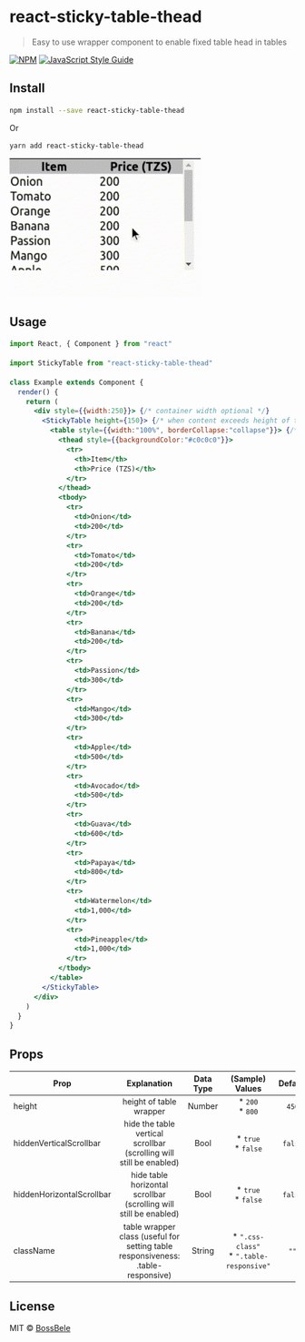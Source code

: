 # react-sticky-table-thead

> Easy to use wrapper component to enable fixed table head in tables

[![NPM](https://img.shields.io/npm/v/react-sticky-table-thead.svg)](https://www.npmjs.com/package/react-sticky-table-thead) [![JavaScript Style Guide](https://img.shields.io/badge/code_style-standard-brightgreen.svg)](https://standardjs.com)

## Install

```bash
npm install --save react-sticky-table-thead
```
Or
```bash
yarn add react-sticky-table-thead
```

![Alt Text](/example/public/react-sticky-table-thead(example).gif)

## Usage

```jsx
import React, { Component } from "react"

import StickyTable from "react-sticky-table-thead"

class Example extends Component {
  render() {
    return (
      <div style={{width:250}}> {/* container width optional */}
        <StickyTable height={150}> {/* when content exceeds height of table wrapper content scrolling is enabled */}
          <table style={{width:"100%", borderCollapse:"collapse"}}> {/* any table */}
            <thead style={{backgroundColor:"#c0c0c0"}}>
              <tr>
                <th>Item</th>
                <th>Price (TZS)</th>
              </tr>
            </thead>
            <tbody>
              <tr>
                <td>Onion</td>
                <td>200</td>
              </tr>
              <tr>
                <td>Tomato</td>
                <td>200</td>
              </tr>
              <tr>
                <td>Orange</td>
                <td>200</td>
              </tr>
              <tr>
                <td>Banana</td>
                <td>200</td>
              </tr>
              <tr>
                <td>Passion</td>
                <td>300</td>
              </tr>
              <tr>
                <td>Mango</td>
                <td>300</td>
              </tr>
              <tr>
                <td>Apple</td>
                <td>500</td>
              </tr>
              <tr>
                <td>Avocado</td>
                <td>500</td>
              </tr>
              <tr>
                <td>Guava</td>
                <td>600</td>
              </tr>
              <tr>
                <td>Papaya</td>
                <td>800</td>
              </tr>
              <tr>
                <td>Watermelon</td>
                <td>1,000</td>
              </tr>
              <tr>
                <td>Pineapple</td>
                <td>1,000</td>
              </tr>
            </tbody>
          </table>
        </StickyTable>
      </div>
    )
  }
}
```

## Props
| Prop  | Explanation | Data Type | (Sample) Values | Default |
| ------------- | :-: | :-: | :-: | :-: |
| height | height of table wrapper | Number | * ```200```<br/>* ```800```<br/> | ```450``` |
| hiddenVerticalScrollbar | hide the table vertical scrollbar (scrolling will still be enabled) | Bool | * ```true```<br/>* ```false``` | ```false``` |
| hiddenHorizontalScrollbar | hide table horizontal scrollbar (scrolling will still be enabled) | Bool | * ```true```<br/>* ```false``` | ```false``` |
| className | table wrapper class (useful for setting table responsiveness: .table-responsive) | String | * ```".css-class"```<br/>* ```".table-responsive"``` | ```""``` |

## License

MIT © [BossBele](https://github.com/BossBele)
